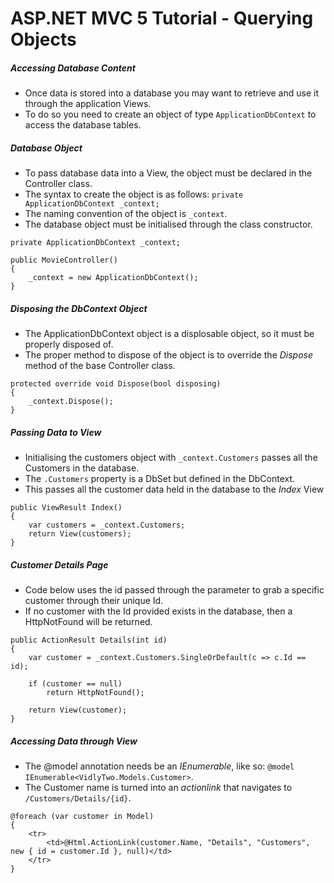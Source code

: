 # ASP.NET MVC 5 Tutorial - Querying Objects
##### Accessing Database Content
+ Once data is stored into a database you may want to retrieve and use it through the application Views.
+ To do so you need to create an object of type `ApplicationDbContext` to access the database tables.
##### Database Object
+ To pass database data into a View, the object must be declared in the Controller class.
+ The syntax to create the object is as follows: `private ApplicationDbContext _context;`
+ The naming convention of the object is `_context`.
+ The database object must be initialised through the class constructor.
```
private ApplicationDbContext _context;

public MovieController()
{
    _context = new ApplicationDbContext();
}
```
##### Disposing the DbContext Object
+ The ApplicationDbContext object is a displosable object, so it must be properly disposed of.
+ The proper method to dispose of the object is to override the *Dispose* method of the base Controller class.
```
protected override void Dispose(bool disposing)
{
    _context.Dispose();
}
```
##### Passing Data to View
+ Initialising the customers object with `_context.Customers` passes all the Customers in the database.
+ The `.Customers` property is a DbSet but defined in the DbContext.
+ This passes all the customer data held in the database to the *Index* View
```
public ViewResult Index()
{
    var customers = _context.Customers;
    return View(customers);
}
```
##### Customer Details Page
+ Code below uses the id passed through the parameter to grab a specific customer through their unique Id.
+ If no customer with the Id provided exists in the database, then a HttpNotFound will be returned.
```
public ActionResult Details(int id)
{
    var customer = _context.Customers.SingleOrDefault(c => c.Id == id);

    if (customer == null)
        return HttpNotFound();

    return View(customer);
}
```
##### Accessing Data through View
+ The @model annotation needs be an *IEnumerable*, like so: `@model IEnumerable<VidlyTwo.Models.Customer>`.
+ The Customer name is turned into an *actionlink* that navigates to `/Customers/Details/{id}`.
```
@foreach (var customer in Model)
{
    <tr>
        <td>@Html.ActionLink(customer.Name, "Details", "Customers", new { id = customer.Id }, null)</td>
    </tr>
}
```
